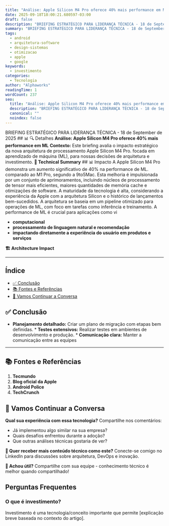 ```yaml
---
title: "Análise: Apple Silicon M4 Pro oferece 40% mais performance em ML"
date: 2025-09-18T18:00:21.680597-03:00
draft: false
description: "BRIEFING ESTRATÉGICO PARA LIDERANÇA TÉCNICA - 18 de September de 2025  📊 🔍 Detalhes **Análise: Apple Silicon M4 Pro oferece 40% mais performance em ML** **Co..."
summary: "BRIEFING ESTRATÉGICO PARA LIDERANÇA TÉCNICA - 18 de September de 2025  📊 🔍 Detalhes **Análise: Apple Silicon M4 Pro oferece 40% mais performance em ML** **Co..."
tags:
  - android
  - arquitetura-software
  - design-sistemas
  - otimizacao
  - apple
  - google
keywords:
  - investimento
categories:
  - Tecnologia
author: "Alphaworks"
readingTime: 1
wordCount: 237
seo:
  title: "Análise: Apple Silicon M4 Pro oferece 40% mais performance em ML"
  description: "BRIEFING ESTRATÉGICO PARA LIDERANÇA TÉCNICA - 18 de September de 2025  📊 🔍 Detalhes **Análise: Apple Silicon M4 Pro oferece 40% mais performance em ML** **Co..."
  canonical: ""
  noindex: false
---
```


BRIEFING ESTRATÉGICO PARA LIDERANÇA TÉCNICA - 18 de September de 2025 ## 📊 🔍 Detalhes **Análise: Apple Silicon M4 Pro oferece 40% mais performance em ML** **Contexto:** Este briefing avalia o impacto estratégico da nova arquitetura de processamento Apple Silicon M4 Pro. focada em aprendizado de máquina (ML), para nossas decisões de arquitetura e investimento. **🎯 Technical Summary** ## 📊 Impacto A Apple Silicon M4 Pro demonstra um aumento significativo de 40% na performance de ML. comparado ao M1 Pro, segundo a 9to5Mac. Esta melhoria é impulsionada por um conjunto de aprimoramentos, incluindo núcleos de processamento de tensor mais eficientes, maiores quantidades de memória cache e otimizações de software. A maturidade da tecnologia é alta, considerando a experiência da Apple com a arquitetura Silicon e o histórico de lançamentos bem-sucedidos. A arquitetura se baseia em um pipeline otimizado para operações de ML, com foco em tarefas como inferência e treinamento. A performance de ML é crucial para aplicações como vi

- **computacional**
- **processamento de linguagem natural e recomendação**
- **impactando diretamente a experiência do usuário em produtos e serviços**

 **🏗️ Architecture Impact**

---



## Índice

- [✅ Conclusão](#✅-conclusão)
- [📚 Fontes e Referências](#📚-fontes-e-referências)
- [💬 Vamos Continuar a Conversa](#💬-vamos-continuar-a-conversa)

## ✅ Conclusão

* **Planejamento detalhado:** Criar um plano de migração com etapas bem definidas. * **Testes extensivos:** Realizar testes em ambientes de desenvolvimento e produção. * **Comunicação clara:** Manter a comunicação entre as equipes

---

## 📚 Fontes e Referências

1. **Tecmundo**
2. **Blog oficial da Apple**
3. **Android Police**
4. **TechCrunch**

## 💬 Vamos Continuar a Conversa

**Qual sua experiência com essa tecnologia?** Compartilhe nos comentários:
- Já implementou algo similar na sua empresa?
- Quais desafios enfrentou durante a adoção?
- Que outras análises técnicas gostaria de ver?

**📧 Quer receber mais conteúdo técnico como este?** 
Conecte-se comigo no LinkedIn para discussões sobre arquitetura, DevOps e inovação.

**🔄 Achou útil?** Compartilhe com sua equipe - conhecimento técnico é melhor quando compartilhado!


## Perguntas Frequentes

### O que é investimento?

Investimento é uma tecnologia/conceito importante que permite [explicação breve baseada no contexto do artigo].

